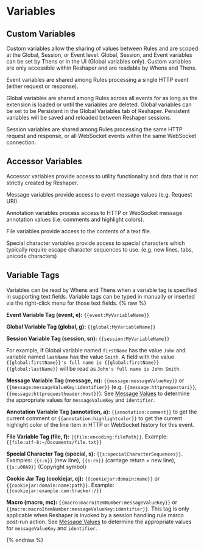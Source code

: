 # Variables

## Custom Variables

Custom variables allow the sharing of values between Rules and are scoped at the Global, Session, or Event level. Global, Session, and Event variables can be set by Thens or in the UI (Global variables only). Custom variables are only accessible within Reshaper and are readable by Whens and Thens.

Event variables are shared among Rules processing a single HTTP event (either request or response).

Global variables are shared among Rules across all events for as long as the extension is loaded or until the variables are deleted. Global variables can be set to be Persistent in the Global Variables tab of Reshaper. Persistent variables will be saved and reloaded between Reshaper sessions.

Session variables are shared among Rules processing the same HTTP request and response, or all WebSocket events within the same WebSocket connection.

## Accessor Variables

Accessor variables provide access to utility functionality and data that is not strictly created by Reshaper.

Message variables provide access to event message values (e.g. Request URI).

Annotation variables process access to HTTP or WebSocket message annotation values (i.e. comments and highlight colors).

File variables provide access to the contents of a text file.

Special character variables provide access to special characters which typically require escape character sequences to use. (e.g. new lines, tabs, unicode characters)

## Variable Tags

Variables can be read by Whens and Thens when a variable tag is specified in supporting text fields. Variable tags can be typed in manually or inserted via the right-click menu for those text fields.
{% raw %}

**Event Variable Tag (event, e):** `{{event:MyVariableName}}`

**Global Variable Tag (global, g):** `{{global:MyVariableName}}`

**Session Variable Tag (session, sn):** `{{session:MyVariableName}}`

For example, if Global variable named `firstName` has the value `John` and variable named `lastName` has the value `Smith`. A field with the value `{{global:firstName}}'s full name is {{global:firstName}} {{global:lastName}}` will be read as `John's full name is John Smith`.

**Message Variable Tag (message, m):** `{{message:messageValueKey}}` or `{{message:messageValueKey:identifier}}` (e.g. `{{message:httprequesturi}}`, `{{message:httprequestheader:Host}}`). See [Message Values](MessageValues.html#) to determine the appropriate values for `messageValueKey` and `identifier`.

**Annotation Variable Tag (annotation, a):** `{{annotation:comment}}` to get the current comment or `{{annotation:highlightcolor}}` to get the current highlight color of the line item in HTTP or WebSocket history for this event.

**File Variable Tag (file, f):** `{{file:encoding:filePath}}`. Example: `{{file:utf-8:~/Documents/file.txt}}`

**Special Character Tag (special, s):** `{{s:specialCharacterSequences}}`. Examples: `{{s:n}}` (new line), `{{s:rn}}` (carriage return + new line), `{{s:u00A9}}` (Copyright symbol)

**Cookie Jar Tag (cookiejar, cj):** `{{cookiejar:domain:name}}` or `{{cookiejar:domain:name:path}}`. Example: `{{cookiejar:example.com:tracker:/}}`

**Macro (macro, mc):** `{{macro:macroItemNumber:messageValueKey}}` or `{{macro:macroItemNumber:messageValueKey:identifier}}`. This tag is only applicable when Reshaper is invoked by a session handling rule marco post-run action. See [Message Values](MessageValues.html#) to determine the appropriate values for `messageValueKey` and `identifier`.


{% endraw %}
